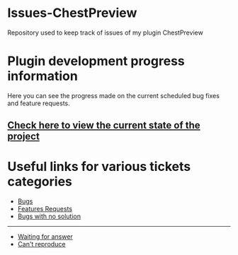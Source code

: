 # Issues-ChestPreview
Repository used to keep track of issues of my plugin ChestPreview

# Plugin development progress information 

Here you can see the progress made on the current scheduled bug fixes and feature requests.
## [Check here to view the current state of the project](https://a.devs.beer/git-project-chestpreview)

# Useful links for various tickets categories

- [Bugs](https://github.com/PluginBugs/Issues-ChestPreview/issues?q=is%3Aissue+is%3Aopen+label%3A%22type%3A+bug%22)
- [Features Requests](https://github.com/PluginBugs/Issues-ChestPreview/issues?q=is%3Aissue+is%3Aopen+label%3A%22type%3A+feature+request%22+)
- [Bugs with no solution](https://github.com/PluginBugs/Issues-ChestPreview/issues?q=is%3Aopen+is%3Aissue+label%3A%22type%3A+bug%22+label%3A%22verdict%3A+no+solution%22)

---- 

- [Waiting for answer](https://github.com/PluginBugs/Issues-ChestPreview/issues?q=is%3Aopen+is%3Aissue+label%3A%22status%3A+need+more+info%22)
- [Can't reproduce](https://github.com/PluginBugs/Issues-ChestPreview/issues?q=is%3Aopen+is%3Aissue+label%3A%22verdict%3A+can%27t+reproduce%22)
